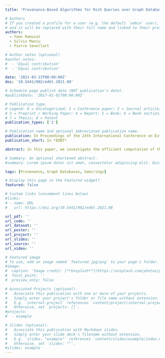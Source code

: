 ```yaml
---
title: 'Provenance-Based Algorithms for Rich Queries over Graph Databases'

# Authors
# If you created a profile for a user (e.g. the default `admin` user), write the username (folder name) here
# and it will be replaced with their full name and linked to their profile.
authors:
  - Yann Ramusat
  - Silviu Maniu
  - Pierre Senellart

# Author notes (optional)
#author_notes:
#  - 'Equal contribution'
#  - 'Equal contribution'

date: '2021-03-23T00:00:00Z'
doi: '10.5441/002/edbt.2021.08'

# Schedule page publish date (NOT publication's date).
#publishDate: '2017-01-01T00:00:00Z'

# Publication type.
# Legend: 0 = Uncategorized; 1 = Conference paper; 2 = Journal article;
# 3 = Preprint / Working Paper; 4 = Report; 5 = Book; 6 = Book section;
# 7 = Thesis; 8 = Patent
publication_types: ['1']

# Publication name and optional abbreviated publication name.
publication: In Proceedings of the 24th International Conference on Extending Database Technology (EDBT), Nicosia, Cyprus, March 23--26
publication_short: In *EDBT*

abstract: In this paper, we investigate the efficient computation of the provenance of rich queries over graph databases. We show that semiring-based provenance annotations enrich the expressiveness of routing queries over graphs. Several algorithms have previously been proposed for provenance computation over graphs, each yielding a trade-off between time complexity and generality. Here, we address the limitations of these algorithms and propose a new one, partially bridging a complexity and expressiveness gap and adding to the algorithmic toolkit for solving this problem. Importantly, we provide a comprehensive taxonomy of semirings and corresponding algorithms, establishing which practical approaches are needed in different cases. We implement and comprehensively evaluate several practical applications of the problem (e.g., shortest distances, top-𝑘 shortest distances, Boolean or integer path features), each corresponding to a specific semiring and algorithm, that depends on the properties of the semiring. On several real-world and synthetic graph datasets, we show that the algorithms we propose exhibit large practica benefits for processing rich graph queries

# Summary. An optional shortened abstract.
#summary: Lorem ipsum dolor sit amet, consectetur adipiscing elit. Duis posuere tellus ac convallis placerat. Proin tincidunt magna sed ex sollicitudin condimentum.

tags: [Provenance, Graph Databases, Semirings]

# Display this page in the Featured widget?
featured: false

# Custom links (uncomment lines below)
#links:
# - name: URL
#   url: https://doi.org/10.5441/002/edbt.2021.08

url_pdf: ''
url_code: ''
url_dataset: ''
url_poster: ''
url_project: ''
url_slides: ''
url_source: ''
url_video: ''

# Featured image
# To use, add an image named `featured.jpg/png` to your page's folder.
#image:
#  caption: 'Image credit: [**Unsplash**](https://unsplash.com/photos/pLCdAaMFLTE)'
#  focal_point: ''
#  preview_only: false

# Associated Projects (optional).
#   Associate this publication with one or more of your projects.
#   Simply enter your project's folder or file name without extension.
#   E.g. `internal-project` references `content/project/internal-project/index.md`.
#   Otherwise, set `projects: []`.
#projects:
#  - example

# Slides (optional).
#   Associate this publication with Markdown slides.
#   Simply enter your slide deck's filename without extension.
#   E.g. `slides: "example"` references `content/slides/example/index.md`.
#   Otherwise, set `slides: ""`.
#slides: example
---
```

